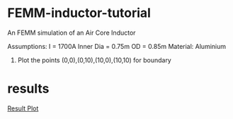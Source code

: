 # FEMM-inductor-tutorial
An FEMM simulation of an Air Core Inductor

Assumptions:
I = 1700A
Inner Dia = 0.75m
OD = 0.85m
Material: Aluminium

1) Plot the points 
(0,0),(0,10),(10,0),(10,10) for boundary

# results
[Result Plot]("./img/results.PNG")